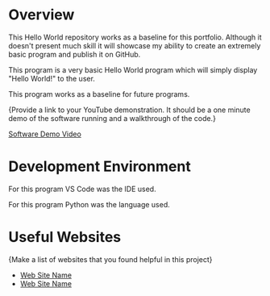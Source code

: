 # Overview

This Hello World repository works as a baseline for this portfolio. Although it doesn't present much skill it will showcase my ability to create an extremely basic program and publish it on GitHub.

This program is a very basic Hello World program which will simply display "Hello World!" to the user.

This program works as a baseline for future programs.

{Provide a link to your YouTube demonstration.  It should be a one minute demo of the software running and a walkthrough of the code.}

[Software Demo Video](http://youtube.link.goes.here)

# Development Environment

For this program VS Code was the IDE used.

For this program Python was the language used.

# Useful Websites

{Make a list of websites that you found helpful in this project}
* [Web Site Name](http://url.link.goes.here)
* [Web Site Name](http://url.link.goes.here)
